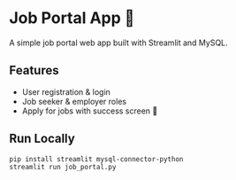 # Job Portal App 💼

A simple job portal web app built with Streamlit and MySQL.

## Features
- User registration & login
- Job seeker & employer roles
- Apply for jobs with success screen 🎉

## Run Locally
```bash
pip install streamlit mysql-connector-python
streamlit run job_portal.py
